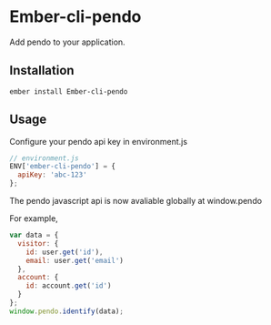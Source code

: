 # Ember-cli-pendo

Add pendo to your application.

## Installation

`ember install Ember-cli-pendo`

## Usage

Configure your pendo api key in environment.js
```javascript
// environment.js
ENV['ember-cli-pendo'] = {
  apiKey: 'abc-123'
};
```

The pendo javascript api is now avaliable globally at window.pendo

For example,
```javascript
var data = {
  visitor: {
    id: user.get('id'),
    email: user.get('email')
  },
  account: {
    id: account.get('id')
  }
};
window.pendo.identify(data);
```
